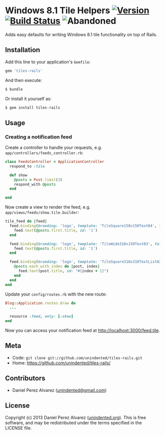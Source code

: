 # Windows 8.1 Tile Helpers [![Version](https://img.shields.io/gem/v/tiles-rails.svg)](https://rubygems.org/gems/tiles-rails) [![Build Status](https://img.shields.io/travis/unindented/tiles-rails.svg)](http://travis-ci.org/unindented/tiles-rails) ![Abandoned](https://img.shields.io/badge/status-abandoned-red.svg)

Adds easy defaults for writing Windows 8.1 tile functionality on top of Rails.

## Installation

Add this line to your application's `Gemfile`:

```rb
gem 'tiles-rails'
```

And then execute:

```sh
$ bundle
```

Or install it yourself as:

```sh
$ gem install tiles-rails
```

## Usage

### Creating a notification feed

Create a controller to handle your requests, e.g. `app/controllers/feeds_controller.rb`:

```rb
class FeedsController < ApplicationController
  respond_to :tile

  def show
    @posts = Post.limit(3)
    respond_with @posts
  end

end
```

Now create a view to render the feed, e.g. `app/views/feeds/show.tile.builder`:

```rb
tile_feed do |feed|
  feed.binding(branding: 'logo', template: 'TileSquare150x150Text04', fallback: 'TileSquareImage') do
    feed.text(@posts.first.title, id: '1')
  end

  feed.binding(branding: 'logo', template: 'TileWide310x150Text03', fallback: 'TileWideImage') do
    feed.text(@posts.first.title, id: '1')
  end

  feed.binding(branding: 'logo', template: 'TileSquare310x310TextList02', contentId: @posts.first.id) do
    @posts.each_with_index do |post, index|
      feed.text(post.title, id: "#{index + 1}")
    end
  end
end
```

Update your `config/routes.rb` with the new route:

```rb
Blog::Application.routes.draw do
  ...

  resource :feed, only: [:show]
end
```

Now you can access your notification feed at <http://localhost:3000/feed.tile>.


## Meta

* Code: `git clone git://github.com/unindented/tiles-rails.git`
* Home: <https://github.com/unindented/tiles-rails/>


## Contributors

* Daniel Perez Alvarez ([unindented@gmail.com](mailto:unindented@gmail.com))


## License

Copyright (c) 2013 Daniel Perez Alvarez ([unindented.org](https://unindented.org/)). This is free software, and may be redistributed under the terms specified in the LICENSE file.

